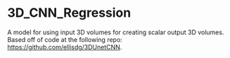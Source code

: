 # 3D_CNN_Regression
A model for using input 3D volumes for creating scalar output 3D volumes. Based off of code at the following repo: https://github.com/ellisdg/3DUnetCNN.
